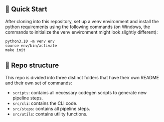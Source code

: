 ## 👋 Quick Start

After cloning into this repository, set up a venv environment and install the python requirements using the following commands (on Windows, the commands to initialize the venv environment might look slightly different):

```
python3.10 -m venv env
source env/bin/activate
make init
```

## 📁 Repo structure

This repo is divided into three distinct folders that have their own README and their own set of commands:

- `scripts`: contains all necessary codegen scripts to generate new pipeline steps.
- `src/cli`: contains the CLI code.
- `src/steps`: contains all pipeline steps.
- `src/utils`: contains utility functions.
